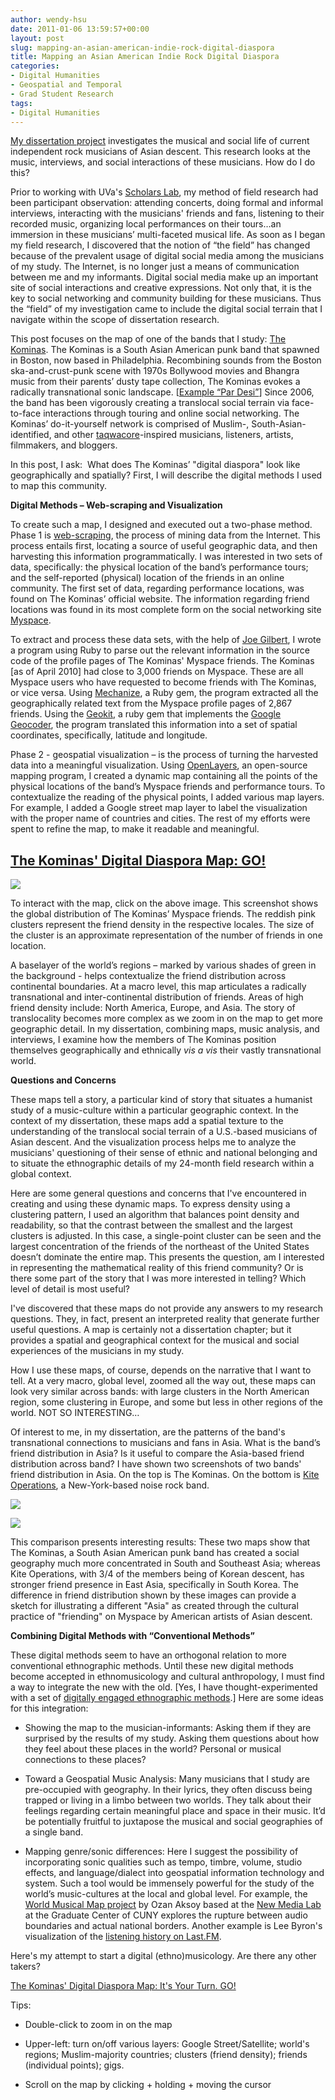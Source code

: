 ```yaml
---
author: wendy-hsu
date: 2011-01-06 13:59:57+00:00
layout: post
slug: mapping-an-asian-american-indie-rock-digital-diaspora
title: Mapping an Asian American Indie Rock Digital Diaspora
categories:
- Digital Humanities
- Geospatial and Temporal
- Grad Student Research
tags:
- Digital Humanities
---
```


[My dissertation project](http://beingwendyhsu.info/?page_id=6) investigates the musical and social life of current independent rock  musicians of Asian descent. This research looks at the music,  interviews, and social interactions of these musicians. How do I do  this?

Prior to working with UVa's [Scholars Lab](http://scholarslab.org/),  my method of field research had been participant observation: attending  concerts, doing formal and informal interviews, interacting with the musicians' friends and fans, listening to their recorded music, organizing local  performances on their tours…an immersion in these musicians’  multi-faceted musical life. As soon as I began my field research, I  discovered that the notion of “the field” has changed because of the  prevalent usage of digital social media among the musicians of my study.  The Internet, is no longer just a means of communication between me and  my informants. Digital social media make up an important site of social  interactions and creative expressions. Not only that, it is the key to  social networking and community building for these musicians. Thus the  “field” of my investigation came to include the digital social terrain  that I navigate within the scope of dissertation research.

This post focuses on the map of one of the bands that I study: [The Kominas](http://komin.as/).  The Kominas is a South Asian American punk band that spawned in Boston,  now based in Philadelphia. Recombining sounds from the Boston  ska-and-crust-punk scene with 1970s Bollywood movies and Bhangra music  from their parents’ dusty tape collection, The Kominas evokes a  radically transnational sonic landscape. [[Example “Par Desi”](http://soundcloud.com/pocoparty/the-kominas-wild-nights-in-guantanamo-bay-05-par-desi)] Since 2006,   the band has been vigorously creating a translocal social terrain via  face-to-face interactions through touring and online social networking.  The Kominas’ do-it-yourself network is comprised of Muslim-,  South-Asian-identified, and other [taqwacore](http://en.wikipedia.org/wiki/Taqwacore)-inspired musicians, listeners, artists, filmmakers, and bloggers.

In this post, I ask:  What does The Kominas’ "digital diaspora" look  like geographically and spatially? First, I will describe the digital  methods I used to map this community.

**Digital Methods – Web-scraping and Visualization**

To create such a map, I designed and executed out a two-phase method. Phase 1 is [web-scraping](http://en.wikipedia.org/wiki/Web_scraping),  the process of mining data from the Internet. This process entails  first, locating a source of useful geographic data, and then harvesting  this information programmatically. I was interested in two sets of data,  specifically: the physical location of the band’s performance tours;  and the self-reported (physical) location of the friends in an online  community. The first set of data, regarding performance locations, was  found on The Kominas’ official website. The information regarding friend  locations was found in its most complete form on the social networking  site [Myspace](http://myspace.com/thekominas).

To extract and process these data sets, with the help of [Joe Gilbert](http://www.scholarslab.org/contributors/jfg9x/),  I wrote a program using Ruby to parse out the relevant information in  the source code of the profile pages of The Kominas' Myspace friends.  The Kominas [as of April 2010] had close to 3,000 friends on Myspace.  These are all Myspace users who have requested to become friends with  The Kominas, or vice versa. Using [Mechanize](http://mechanize.rubyforge.org/mechanize/),  a Ruby gem, the program extracted all the geographically related text  from the Myspace profile pages of 2,867 friends. Using the [Geokit](http://geokit.rubyforge.org/), a ruby gem that implements the [Google Geocoder](http://www.coldfusionjedi.com/demos/googlegeocode/test.cfm), the program translated this information into a set of spatial coordinates, specifically, latitude and longitude.

Phase 2 - geospatial visualization – is the process of turning the harvested data into a meaningful visualization. Using [OpenLayers](http://openlayers.org/),  an open-source mapping program, I created a dynamic map containing all  the points of the physical locations of the band’s Myspace friends and  performance tours. To contextualize the reading of the physical points, I  added various map layers. For example, I added a Google street map  layer to label the visualization with the proper name of countries and  cities. The rest of my efforts were spent to refine the map, to make it  readable and meaningful.


## [The Kominas' Digital Diaspora Map: GO!](http://beingwendyhsu.info/wp-content/uploads/2010/12/kominasmap3.html)


[![](http://beingwendyhsu.info/wp-content/uploads/2010/11/Cluster_continent_KominasMap-300x176.png)](http://beingwendyhsu.info/wp-content/uploads/2010/12/kominasmap3.html)

To interact with the map, click on the above image. This screenshot  shows the global distribution of The Kominas’ Myspace friends. The  reddish pink clusters represent the friend density in the respective  locales. The size of the cluster is an approximate representation of the  number of friends in one location.

A baselayer of the world’s regions – marked by various shades of  green in the background - helps contextualize the friend distribution  across continental boundaries. At a macro level, this map articulates a  radically transnational and inter-continental distribution of friends.  Areas of high friend density include: North America, Europe, and Asia.  The story of translocality becomes more complex as we zoom in on the map  to get more geographic detail. In my dissertation, combining maps,  music analysis, and interviews, I examine how the members of The Kominas  position themselves geographically and ethnically _vis a vis_ their vastly transnational world.

**Questions and Concerns**

These maps tell a story, a particular kind of story that situates a  humanist study of a music-culture within a particular geographic  context. In the context of my dissertation, these maps add a spatial  texture to the understanding of the translocal social terrain of a  U.S.-based musicians of Asian descent. And the visualization process  helps me  to analyze the musicians' questioning of their sense  of  ethnic and national belonging  and  to situate the ethnographic  details  of my 24-month field research  within  a global context.

Here are some general questions and concerns that I've  encountered in creating and using these dynamic maps. To express density  using a clustering pattern, I used an algorithm that balances point  density and readability, so that the contrast between the smallest and  the largest clusters is adjusted. In this case, a single-point cluster  can be seen and the largest concentration of the friends of the  northeast of the United States doesn’t dominate the entire map. This  presents the question, am I interested in representing the mathematical  reality of this friend community? Or is there some part of the story  that I was more interested in telling? Which level of detail is most  useful?

I've discovered that these maps do not provide any answers to my  research questions. They, in fact, present an interpreted reality that  generate further useful questions. A map is certainly not a dissertation  chapter; but it provides a spatial and geographical context for the  musical and social experiences of the musicians in my study.

How I use these maps, of course, depends on the narrative that I want  to tell. At a very macro, global level, zoomed all the way out, these  maps can look very similar across bands: with large clusters in the  North American region, some clustering in Europe, and some but less in  other regions of the world. NOT SO INTERESTING…

Of interest to me, in my dissertation, are the patterns of the band's  transnational connections to musicians and fans in Asia. What is the  band’s friend distribution in Asia? Is it useful to compare the  Asia-based friend distribution across band? I have shown two screenshots  of two bands' friend distribution in Asia. On the top is The Kominas.  On the bottom is [Kite Operations](http://www.kiteoperations.com/), a New-York-based noise rock band.

[![](http://beingwendyhsu.info/wp-content/uploads/2011/01/Asia_041010-300x142.png)](http://beingwendyhsu.info/wp-content/uploads/2011/01/Asia_041010.png)

[![](http://beingwendyhsu.info/wp-content/uploads/2011/01/KiteOperations_Asia_041010_rv-300x135.png)](http://beingwendyhsu.info/wp-content/uploads/2011/01/KiteOperations_Asia_041010_rv.png)

This comparison presents interesting results: These two maps show  that The Kominas, a South Asian American punk band has created a social  geography much more concentrated in South and Southeast Asia; whereas  Kite Operations, with 3/4 of the members being of Korean descent, has  stronger friend presence in East Asia, specifically in South Korea. The  difference in friend distribution shown by these images can provide a  sketch for illustrating a different "Asia" as created through the  cultural practice of "friending" on Myspace by American artists of Asian  descent.

**Combining Digital Methods with “Conventional Methods”**

These digital methods seem to have an orthogonal relation to more  conventional ethnographic methods. Until these new digital methods  become accepted in ethnomusicology and cultural anthropology, I must  find a way to integrate the new with the old. [Yes, I have  thought-experimented with a set of [digitally engaged ethnographic methods](http://www.hastac.org/blogs/wendyhsu/long-due-introduction-toward-digital-ethnography).] Here are some ideas for this integration:




  * Showing the map to the musician-informants: Asking them if  they are surprised by the results of my study. Asking them questions  about how they feel about these places in the world? Personal or musical  connections to these places?


  * Toward a Geospatial Music Analysis: Many musicians that I  study are pre-occupied with geography. In their lyrics, they often  discuss being trapped or living in a limbo between two worlds. They talk  about their feelings regarding certain meaningful place and space in  their music. It’d be potentially fruitful to juxtapose the musical and  social geographies of a single band.


  * Mapping genre/sonic differences: Here I suggest the  possibility of incorporating sonic qualities such as tempo, timbre,  volume, studio effects, and language/dialect into geospatial information  technology and system. Such a tool would be immensely powerful for the  study of the world’s music-cultures at the local and global level. For  example, the [World Musical Map project](http://www.musicalworldmap.org/) by Ozan Aksoy based at the [New Media Lab](http://www.newmedialab.cuny.edu/) at the Graduate Center of CUNY explores the rupture between audio  boundaries and actual national borders. Another example is Lee Byron's  visualization of the [listening history on Last.FM](http://www.visualcomplexity.com/vc/project_details.cfm?id=460&index=17&domain=Music).


Here's my attempt to start a digital (ethno)musicology. Are there any other takers?


[The Kominas' Digital Diaspora Map: It's Your Turn. GO!](http://beingwendyhsu.info/wp-content/uploads/2010/12/kominasmap3.html)


Tips:

  * Double-click to zoom in on the map

  * Upper-left: turn on/off various layers: Google Street/Satellite;  world's regions; Muslim-majority countries; clusters (friend density);  friends (individual points); gigs.

  * Scroll on the map by clicking + holding + moving the cursor
